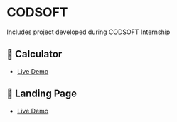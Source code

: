 # CODSOFT
Includes project developed during CODSOFT Internship

## 🧮 Calculator
- [Live Demo](https://shaqib-7.github.io/CODSOFT/CALCULATOR/)

## 🚀 Landing Page
- [Live Demo](https://shaqib-7.github.io/CODSOFT/LANDING_PAGE/)
